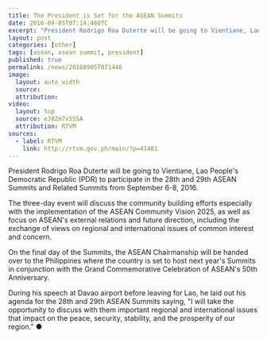 ```yaml
---
title: The President is Set for the ASEAN Summits
date: 2016-09-05T07:14:46UTC
excerpt: "President Rodrigo Roa Duterte will be going to Vientiane, Lao People's Democratic Republic to participate in the three-day 28th and 29th ASEAN Summits and Related Summits from 6 to 8 September 2016."
layout: post
categories: [other]
tags: [asean, asean summit, president]
published: true
permalink: /news/20160905T071446
image:
  layout: auto_width
  source: 
  attribution: 
video:
  layout: top
  source: eJ8Zm7xSSSA
  attribution: RTVM
sources:
  - label: RTVM
    link: http://rtvm.gov.ph/main/?p=41481
---
```


President Rodrigo Roa Duterte will be going to Vientiane, Lao People's Democratic Republic (PDR) to participate in the 28th and 29th ASEAN Summits and Related Summits from September 6-8, 2016.

The three-day event will discuss the community building efforts especially with the implementation of the ASEAN Community Vision 2025, as well as focus on ASEAN's external relations and future direction, including the exchange of views on regional and international issues of common interest and concern.

On the final day of the Summits, the ASEAN Chairmanship will be handed over to the Philippines where the country is set to host next year's Summits in conjunction with the Grand Commemorative Celebration of ASEAN's 50th Anniversary.

During his speech at Davao airport before leaving for Lao, he laid out his agenda for the 28th and 29th ASEAN Summits saying, "I will take the opportunity to discuss with them important regional and international issues that impact on the peace, security, stability, and the prosperity of our region."
&#x25cf;
